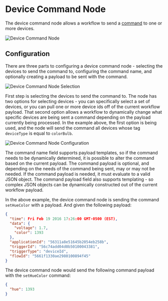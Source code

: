 # Device Command Node

The device command node allows a workflow to send a [command](/devices/commands/) to one or more devices.

![Device Command Node](/images/workflows/outputs/device-command-node.png "Device Command Node")

## Configuration

There are three parts to configuring a device command node - selecting the devices to send the command to, configuring the command name, and optionally creating a payload to be sent with the command.

![Device Command Node Selection](/images/workflows/outputs/device-command-node-devices.png "Device Command Node Selection")

First step is selecting the devices to send the command to.  The node has two options for selecting devices - you can specifically select a set of devices, or you can pull one or more device ids off of the current workflow payload.  That second option allows a workflow to dynamically change what specific devices are being sent a command depending on the payload currently being processed.  In the example above, the first option is being used, and the node will send the command all devices whose tag `deviceType` is equal to `colorBulb`.

![Device Command Node Configuration](/images/workflows/outputs/device-command-node-config.png "Device Command Node Configuration")

The command name field supports payload templates, so if the command needs to be dynamically determined, it is possible to alter the command based on the current payload.  The command payload is optional, and depending on the needs of the command being sent, may or may not be needed.  If the command payload is needed, it must evaluate to a valid JSON object.  The command payload field also supports templating - so complex JSON objects can be dynamically constructed out of the current workflow payload.

In the above example, the device command node is sending the command `setHueColor` with a payload.  And given the following payload:

```JSON
{
  "time": Fri Feb 19 2016 17:26:00 GMT-0500 (EST),
  "data": {
    "voltage": 1.7,
    "color": 1393
  },
  "applicationId": "56311a8e51645b2054eb258b",
  "triggerId": "56c74add04d0b50100043381",
  "triggerType": "deviceId",
  "flowId": "5661f1330ae2980100894f45"
}
```

The device command node would send the following command payload with the `setHueColor` command:

```JSON
{
  "hue": 1393
}
```
